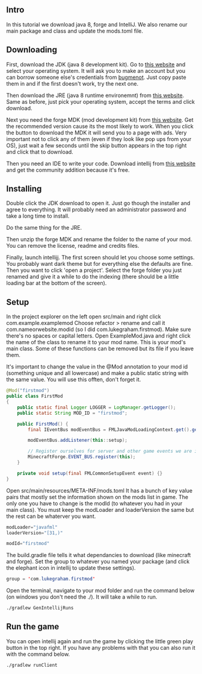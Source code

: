 ## Intro

In this tutorial we download java 8, forge and IntelliJ. We also rename our main package and class and update the mods.toml file.

## Downloading

First, download the JDK (java 8 development kit). Go to [this website](https://www.oracle.com/java/technologies/javase/javase-jdk8-downloads.html) and select your operating system. It will ask you to make an account but you can borrow someone else's credentials from 
[bugmenot](http://bugmenot.com/view/oracle.com). Just copy paste them in and if the first doesn't work, try the next one. 

Then download the JRE (java 8 runtime environemnt) from [this website](https://oracle.com/java/technologies/javase-jre8-downloads.html). 
Same as before, just pick your operating system, accept the terms and click download. 

Next you need the forge MDK (mod development kit) from [this website](https://files.minecraftforge.net/maven/net/minecraftforge/forge/index_1.15.2.html). Get the recommended version cause its the most likely to work. When you click the button to download the MDK it 
will send you to a page with ads. Very important not to click any of them (even if they look like pop ups from your OS), 
just wait a few seconds until the skip button appears in the top right and click that to download. 

Then you need an IDE to write your code. Download intellij from [this website](https://www.jetbrains.com/idea/download) 
and get the community addition because it's free.

## Installing

Double click the JDK download to open it. Just go though the installer and agree to everything. It will probably 
need an administrator password and take a long time to install. 

Do the same thing for the JRE. 

Then unzip the forge MDK and rename the folder to the name of your mod. You can remove the license, readme and credits files.

Finally, launch intellijj. The first screen should let you choose some settings. You probably want dark theme but for everything 
else the defaults are fine. Then you want to click 'open a project'. Select the forge folder you just renamed and give it a while 
to do the indexing (there should be a little loading bar at the bottom of the screen). 

## Setup

In the project explorer on the left open src/main and right click com.example.examplemod 
Choose refactor > rename and call it com.nameorwebsite.modid (so I did com.lukegraham.firstmod).
Make sure there's no spaces or capital letters. Open ExampleMod.java and right click the name of the class 
to rename it to your mod name. This is your mod's main class. Some of these functions can be removed 
but its file if you leave them.  

It's important to change the value in the @Mod annotation to your mod id (something unique and all lowercase) 
and make a public static string with the same value. You will use this offten, don't forget it. 


```java
@Mod("firstmod")
public class FirstMod
{
    public static final Logger LOGGER = LogManager.getLogger();
    public static String MOD_ID = "firstmod";

    public FirstMod() {
        final IEventBus modEventBus = FMLJavaModLoadingContext.get().getModEventBus();

        modEventBus.addListener(this::setup);

        // Register ourselves for server and other game events we are interested in
        MinecraftForge.EVENT_BUS.register(this);
    }

    private void setup(final FMLCommonSetupEvent event) {}
}
```

Open src/main/resources/META-INF/mods.toml It has a bunch of key value pairs that mostly set the information 
shown on the mods list in game. The only one you have to change is the modId (to whatever you had in your main 
class). You must keep the   modLoader and loaderVersion the same but the rest can be whaterver you want.

```java
modLoader="javafml"
loaderVersion="[31,)"

modId="firstmod"
```

The build.gradle file tells it what dependancies to download (like minecraft and forge). 
Set the group to whatever you named your package (and click the elephant icon in intellij 
to update these settings). 

```java
group = 'com.lukegraham.firstmod'
```

Open the terminal, navigate to your mod folder and run the command below 
(on windows you don't need the ./). It will take a while to run.

```bash
./gradlew GenIntellijRuns
```

## Run the game

You can open intellij again and run the game by clicking the little green play button in the top right. 
If you have any problems with that you can also run it with the command below. 

```bash
./gradlew runClient
```